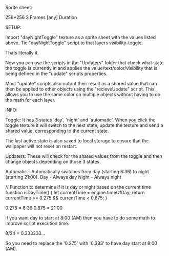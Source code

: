 Sprite sheet:

256*256
3 Frames
[any] Duration

SETUP:

Import "dayNightToggle" texture as a sprite sheet with the values listed above.
Tie "dayNightToggle" script to that layers visibility-toggle.

Thats literally it.

Now you can use the scripts in the "Updaters" folder that check what state the toggle is currently in 
and applies the value/text/color/visibility that is being defined in the "update" scripts properties.

Most "update" scripts also output their result as a shared value that can then be applied to other objects using the "recieveUpdate" script.
This allows you to use the same color on multiple objects without having to do the math for each layer.

INFO:

Toggle: 
It has 3 states 'day', 'night' and 'automatic'. 
When you click the toggle texture it will switch to the next state, 
update the texture and send a shared value, corresponding to the current state.

The last active state is also saved to local storage to ensure that the wallpaper will not reset on restart.

Updaters:
These will check for the shared values from the toggle and then change objects depending on those 3 states.

Automatic - Automatically switches from day (starting 6:36) to night (starting 21:00).
Day - Always day
Night - Always night


// Function to determine if it is day or night based on the current time
function isDayTime() {
    let currentTime = engine.timeOfDay;
    return currentTime >= 0.275 && currentTime < 0.875;
}

0.275 = 6:36
0.875 = 21:00

if you want day to start at 8:00 (AM) then you have to do some math to improve script execution time.

8/24 = 0.333333...

So you need to replace the '0.275' with '0.333' to have day start at 8:00 (AM).
